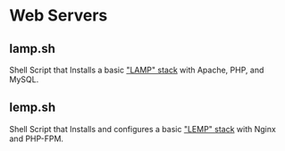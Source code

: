 Web Servers
===========


lamp.sh
---------------

Shell Script that Installs a basic ["LAMP" stack](https://lideploy.com/tutorials/setup-lamp-server-automatically-ubuntu-14-04-just-3-clicks/) with Apache, PHP, and MySQL.


lemp.sh
---------------

Shell Script that Installs and configures a basic ["LEMP" stack](https://lideploy.com/tutorials/setup-lemp-stack-automatically-ubuntu-14-04-just-3-clicks/) with Nginx and PHP-FPM.
